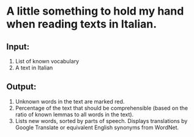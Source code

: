# A little something to hold my hand when reading texts in Italian.

## Input:
1. List of known vocabulary
2. A text in Italian

## Output:
1. Unknown words in the text are marked red.
2. Percentage of the text that should be comprehensible (based on the ratio of known lemmas to all words in the text).
3. Lists new words, sorted by parts of speech. Displays translations by Google Translate or equivalent English synonyms from WordNet.
